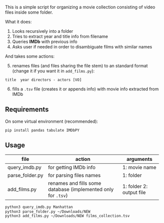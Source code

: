 This is a simple script for organizing a movie collection consisting of video files inside some folder.

What it does:

1. Looks recursively into a folder
2. Tries to extract year and title info from filename
3. Queries **IMDb** with previous info
4. Asks user if needed in order to disambiguate films with similar names

And takes some actions:

5. renames files (and files sharing the file stem) to an standard format (change it if you want it in `add_films.py`):

```
title  year directors - actors [VO]
```

6. fills a `.tsv` file (creates it or appends info) with movie info extracted from IMDb

## Requirements

On some virtual environment (recommended):

```
pip install pandas tabulate IMDbPY
```

## Usage

| file            | action                                                       | arguments                |
| --------------- | ------------------------------------------------------------ | ------------------------ |
| query_imdb.py   | for getting IMDb info                                        | 1: movie name            |
| parse_folder.py | for parsing files names                                      | 1: folder                |
| add_films.py    | renames and fills some database (implemented only for `.tsv`) | 1: folder 2: output file |

```BASH
python3 query_imdb.py Manhattan
python3 parse_folder.py ~/Downloads/NEW
python3 add_films.py ~/Downloads/NEW films_collection.tsv
```

